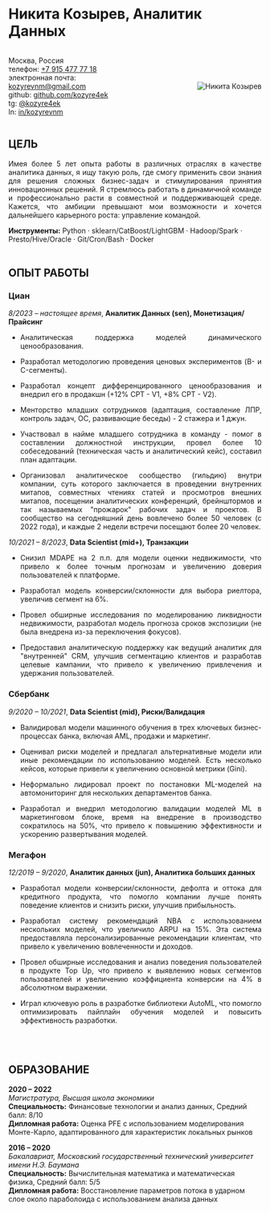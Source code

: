 # Никита Козырев, Аналитик Данных
<div style="display: flex; align-items: center;">
<div style="flex: 1; text-align: left;">
  <p>
    Москва, Россия<br>
    телефон: <a href="tel:+79154777718">+7 915 477 77 18</a><br>
    электронная почта: <a href="mailto:kozyrevnm@gmail.com">kozyrevnm@gmail.com</a><br>
    github: <a href="http://github.com/kozyre4ek">github.com/kozyre4ek</a><br>
    tg: <a href="https://t.me/kozyre4ek">@kozyre4ek</a><br>
    ln: <a href="https://www.linkedin.com/in/kozyrevnm">in/kozyrevnm</a>
  </p>
</div>
<div style="flex: 1; text-align: right;">
<img src="https://ca.slack-edge.com/T049JK7KYHM-U04AD68FGTC-cf71619a478f-512" alt="Никита Козырев" style="max-width: 60%;">
</div>
</div>

## ЦЕЛЬ
<p align="justify">
Имея более 5 лет опыта работы в различных отраслях в качестве аналитика данных, я ищу такую роль, где смогу применить свои знания для решения сложных бизнес-задач и стимулирования принятия инновационных решений. Я стремлюсь работать в динамичной команде и профессионально расти в совместной и поддерживающей среде. Кажется, что амбиции превышают мои возможности и хочется дальнейшего карьерного роста: управление командой.
</p>

**Инструменты:** Python · sklearn/CatBoost/LightGBM · Hadoop/Spark · Presto/Hive/Oracle · Git/Cron/Bash · Docker
<br/><br/>
## ОПЫТ РАБОТЫ
### Циан

_8/2023 – настоящее время_, **Аналитик Данных (sen), Монетизация/Прайсинг**
- <p align="justify">Аналитическая поддержка моделей динамического ценообразования.</p>
- <p align="justify">Разработал методологию проведения ценовых экспериментов (B- и C-сегменты).</p>
- <p align="justify">Разработал концепт дифференцированного ценообразования и внедрил его в продакшн (+12% CPT - V1, +8% CPT - V2).</p>
- <p align="justify">Менторство младших сотрудников (адаптация, составление ЛПР, контроль задач, ОС, развивающие беседы) - 2 стажера и 1 джун.</p>
- <p align="justify">Участвовал в найме младшего сотрудника в команду - помог в составлении должностной инструкции, провел более 10 собеседований (техническая часть и аналитический кейс), составил план адаптации.</p>
- <p align="justify">Организовал аналитическое сообщество (гильдию) внутри компании, суть которого заключается в проведении внутренних митапов, совместных чтениях статей и просмотров внешних митапов, посещении аналитических конференций, брейнштормов и так называемых "прожарок" рабочих задач и проектов. В сообщество на сегодняшний день вовлечено более 50 человек (с 2022 года), и каждые 2 недели встречи посещают более 20 человек.</p>
_10/2021 – 8/2023_, **Data Scientist (mid+), Транзакции**  
- <p align="justify">Снизил MDAPE на 2 п.п. для модели оценки недвижимости, что привело к более точным прогнозам и увеличению доверия пользователей к платформе.</p>
- <p align="justify">Разработал модель конверсии/склонности для выбора риелтора, увеличив сегмент на 6%.</p>
- <p align="justify">Провел обширные исследования по моделированию ликвидности недвижимости, разработал модель прогноза сроков экспозиции (не была внедрена из-за переключения фокусов).</p>
- <p align="justify">Предоставил аналитическую поддержку как ведущий аналитик для "внутренней" CRM, улучшив сегментацию клиентов и разработав целевые кампании, что привело к увеличению привлечения и удержания пользователей.</p>
### Сбербанк
_9/2020 – 10/2021_, **Data Scientist (mid), Риски/Валидация**  
- <p align="justify">Валидировал модели машинного обучения в трех ключевых бизнес-процессах банка, включая AML, продажи и маркетинг.</p>
- <p align="justify">Оценивал риски моделей и предлагал альтернативные модели или иные рекомендации по использованию моделей. Есть несколько кейсов, которые привели к увеличению основной метрики (Gini).</p>
- <p align="justify">Неформально лидировал проект по постановки ML-моделей на автомониторинг для нескольких департаментов банка.</p>
- <p align="justify">Разработал и внедрил методологию валидации моделей ML в маркетинговом блоке, время на внедрение в производство сократилось на 50%, что привело к повышению эффективности и ускорению развертывания моделей.</p>
### Мегафон
_12/2019 – 9/2020_, **Аналитик данных (jun), Аналитика больших данных**  
- <p align="justify">Разработал модели конверсии/склонности, дефолта и оттока для кредитного продукта, что помогло компании лучше понять поведение клиентов и снизить риски, улучшив прибыльность.</p>
- <p align="justify">Разработал систему рекомендаций NBA с использованием нескольких моделей, что увеличило ARPU на 15%. Эта система предоставляла персонализированные рекомендации клиентам, что привело к увеличению вовлеченности и доходов.</p>
- <p align="justify">Провел обширные исследования и анализ поведения пользователей в продукте Top Up, что привело к выявлению новых сегментов пользователей и увеличению коэффициента конверсии на 4% в абсолютном выражении.
- <p align="justify">Играл ключевую роль в разработке библиотеки AutoML, что помогло оптимизировать пайплайн обучения моделей и повысить эффективность разработки.</p>
<br/><br/>
## ОБРАЗОВАНИЕ

**2020 – 2022**  
_Магистратура, Высшая школа экономики_  
**Специальность:** Финансовые технологии и анализ данных, Средний балл: 8/10  
**Дипломная работа:** Оценка PFE с использованием моделирования Монте-Карло, адаптированного для характеристик локальных рынков

**2016 – 2020**  
_Бакалавриат, Московский государственный технический университет имени Н.Э. Баумана_  
**Специальность:** Вычислительная математика и математическая физика, Средний балл: 5/5  
**Дипломная работа:** Восстановление параметров потока в ударном слое около параболоида с использованием анализа данных
